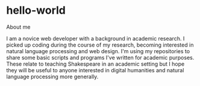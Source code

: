 # hello-world
About me

I am a novice web developer with a background in academic research. I picked up coding during the course of my research, becoming interested in natural language processing and web design. I'm using my repositories to share some basic scripts and programs I've written for academic purposes. These relate to teaching Shakespeare in an academic setting but I hope they will be useful to anyone interested in digital humanities and natural language processing more generally. 

